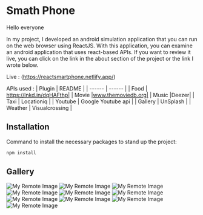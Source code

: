 # Smath Phone

Hello everyone

In my project, I developed an android simulation application that you can run on the web browser using ReactJS. With this application, you can examine an android application that uses react-based APIs. If you want to review it live, you can click on the link in the about section of the project or the link I wrote below.

Live : (https://reactsmartphone.netlify.app/)

APIs used :
| Plugin | README |
| ------ | ------ |
| Food | https://lnkd.in/dqHAFthp|
| Movie |www.themoviedb.org|
| Music |Deezer|
| Taxi | Locationiq |
| Youtube | Google Youtube api |
| Gallery | UnSplash |
| Weather | Visualcrossing |

## Installation

Command to install the necessary packages to stand up the project:

```bash
npm install
```

## Gallery

![My Remote Image](https://i.ibb.co/c1qQhXy/Screenshot-1.png)
![My Remote Image](https://i.ibb.co/hgb8TWQ/calender.png)
![My Remote Image](https://i.ibb.co/10dx3hn/clock.png)
![My Remote Image](https://i.ibb.co/k4DdpKn/gallery.png)
![My Remote Image](https://i.ibb.co/vkLpDKT/movie.png)
![My Remote Image](https://i.ibb.co/vs4CVSW/music.png)
![My Remote Image](https://i.ibb.co/C1xP2vd/note.png)
![My Remote Image](https://i.ibb.co/NyqZL23/taxi.png)
![My Remote Image](https://i.ibb.co/5xgxGG4/weather.png)
![My Remote Image](https://i.ibb.co/pzDZCbh/yt.png)
